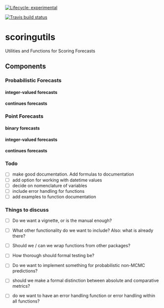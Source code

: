 <!-- badges: start -->
 [![Lifecycle: experimental](https://img.shields.io/badge/lifecycle-experimental-orange.svg)](https://www.tidyverse.org/lifecycle/#experimental)
<!-- badges: end -->

<!-- badges: start -->
[![Travis build status](https://travis-ci.org/epiforecasts/scoringutils.svg?branch=master)](https://travis-ci.org/epiforecasts/scoringutils)
<!-- badges: end -->
 

# scoringutils
Utilities and Functions for Scoring Forecasts


## Components

### Probabilistic Forecasts

#### integer-valued forecasts

#### continues forecasts

### Point Forecasts

#### binary forecasts

#### integer-valued forecasts

#### continues forecasts



### Todo

  - [ ] make good documentation. Add formulas to documentation
  - [ ] add option for working with datetime values
  - [ ] decide on nomenclature of variables
  - [ ] include error handling for functions
  - [ ] add examples to function documentation
  
### Things to discuss
  - [ ] Do we want a vignette, or is the manual enough? 
  - [ ] What other functionality do we want to include? Also: what is already there?
  - [ ] Should we / can we wrap functions from other packages? 
  - [ ] How thorough should formal testing be? 
  - [ ] Do we want to implement something for probabilistic non-MCMC predictions?
  - [ ] should we make a formal distinction between absolute and comparative metrics?
  - [ ] do we want to have an error handling function or error handling within all functions?




